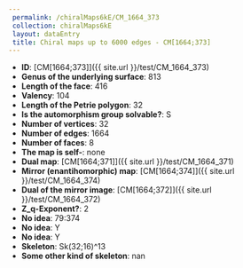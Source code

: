 ```yaml
--- 
 permalink: /chiralMaps6kE/CM_1664_373 
 collection: chiralMaps6kE
 layout: dataEntry
 title: Chiral maps up to 6000 edges - CM[1664;373]
---
```


- **ID**: [CM[1664;373]]({{ site.url }}/test/CM_1664_373)
- **Genus of the underlying surface**: 813
- **Length of the face**: 416
- **Valency**: 104
- **Length of the Petrie polygon**: 32
- **Is the automorphism group solvable?**: S
- **Number of vertices**: 32
- **Number of edges**: 1664
- **Number of faces**: 8
- **The map is self-**: none
- **Dual map**: [CM[1664;371]]({{ site.url }}/test/CM_1664_371)
- **Mirror (enantihomorphic) map**: [CM[1664;374]]({{ site.url }}/test/CM_1664_374)
- **Dual of the mirror image**: [CM[1664;372]]({{ site.url }}/test/CM_1664_372)
- **Z_q-Exponent?**: 2
- **No idea**:  79:374
- **No idea**: Y
- **No idea**: Y
- **Skeleton**: Sk(32;16)^13
- **Some other kind of skeleton**: nan
